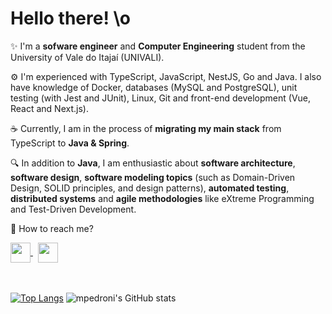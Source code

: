 # Hello there! \o

:sparkles: I'm a **sofware engineer** and **Computer Engineering** student from the University of Vale do Itajaí (UNIVALI).

:gear: I'm experienced with TypeScript, JavaScript, NestJS, Go and Java. I also have knowledge of Docker, databases (MySQL and PostgreSQL), unit testing (with Jest and JUnit), Linux, Git and front-end development (Vue, React and Next.js).

☕ Currently, I am in the process of **migrating my main stack** from TypeScript to **Java & Spring**.

:mag: In addition to **Java**, I am enthusiastic about **software architecture**, **software design**, **software modeling topics** (such as Domain-Driven Design, SOLID principles, and design patterns), **automated testing**, **distributed systems** and **agile methodologies** like eXtreme Programming and Test-Driven Development.

:link: How to reach me?

<a href="https://www.linkedin.com/in/matheus-pedroni">
  <img src="https://cdn-icons-png.flaticon.com/512/174/174857.png" width="32" align="center" />
</a>&nbsp;
<a href="https://twitter.com/_mpedroni">
  <img src="https://logodownload.org/wp-content/uploads/2014/09/twitter-logo-4.png" width="32" align="center" />
</a>

<br />
<br />
<br />

[![Top Langs](https://github-readme-stats.vercel.app/api/top-langs/?username=mpedroni&theme=dracula&hide_border=true&layout=compact)](https://github.com/mpedroni)
![mpedroni's GitHub stats](https://github-readme-stats.vercel.app/api?username=mpedroni&theme=dracula&hide_border=true&show_icons=true&custom_title=My%20GitHub%20Stats)
